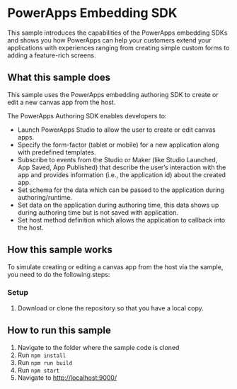 # PowerApps Embedding SDK 

This sample introduces the capabilities of the PowerApps embedding SDKs and shows you how PowerApps can help your customers extend your applications with experiences ranging from creating simple custom forms to adding a feature-rich screens. 

## What this sample does

This sample uses the PowerApps embedding authoring SDK to create or edit a new canvas app from the host.

The PowerApps Authoring SDK enables developers to:
- Launch PowerApps Studio to allow the user to create or edit canvas apps.
- Specify the form-factor (tablet or mobile) for a new application along with predefined templates.
- Subscribe to events from the Studio or Maker (like Studio Launched, App Saved, App Published) that describe the user’s interaction with the app and provides information (i.e., the application id) about the created app.
- Set schema for the data which can be passed to the application during authoring/runtime.
- Set data on the application during authoring time, this data shows up during authoring time but is not saved with application.
- Set host method definition which allows the application to callback into the host.

## How this sample works

To simulate creating or editing a canvas app from the host via the sample, you need to do the following steps:

### Setup

1. Download or clone the repository so that you have a local copy.

## How to run this sample

1. Navigate to the folder where the sample code is cloned
2. Run `npm install`
3. Run `npm run build`
4. Run `npm start`
5. Navigate to [http://localhost:9000/](https://localhost:9000)
  
  